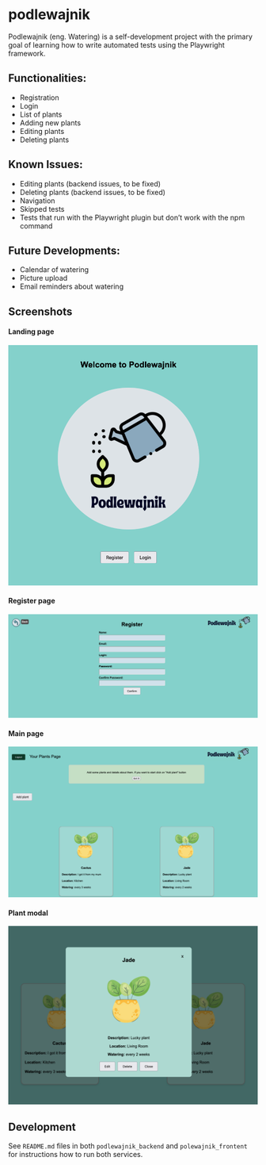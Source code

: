 # podlewajnik

Podlewajnik (eng. Watering) is a self-development project with the primary goal of learning how to write automated tests using the Playwright framework. 

## Functionalities:
- Registration
- Login
- List of plants
- Adding new plants
- Editing plants
- Deleting plants

## Known Issues:
- Editing plants (backend issues, to be fixed)
- Deleting plants (backend issues, to be fixed)
- Navigation
- Skipped tests
- Tests that run with the Playwright plugin but don’t work with the npm command

## Future Developments:
- Calendar of watering
- Picture upload
- Email reminders about watering

## Screenshots

#### Landing page

![Landing Page](./podlewajnik_front/src/assets/screenshots/landing.png)

#### Register page

![Registration Page](./podlewajnik_front/src/assets/screenshots/register-page.png)

#### Main page

![Main Page](./podlewajnik_front/src/assets/screenshots/main-page.png)

#### Plant modal

![Plant Modal](./podlewajnik_front/src/assets/screenshots/plant-modal.png)

## Development

See `README.md` files in both `podlewajnik_backend` and `polewajnik_frontent` for instructions how to run both services.
